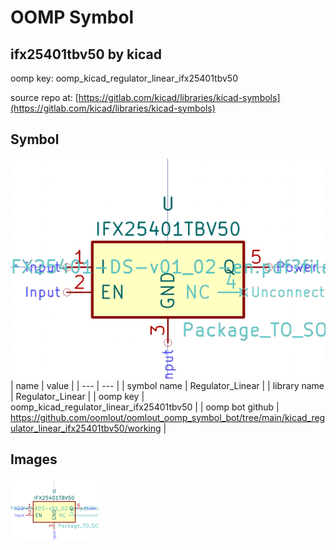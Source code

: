 # OOMP Symbol  
## ifx25401tbv50  by kicad  
  
oomp key: oomp_kicad_regulator_linear_ifx25401tbv50  
  
source repo at: [https://gitlab.com/kicad/libraries/kicad-symbols](https://gitlab.com/kicad/libraries/kicad-symbols)  
## Symbol  
  
[![working.png](working_600.png)](working.png)  
| name | value | 
| --- | --- | 
| symbol name | Regulator_Linear | 
| library name | Regulator_Linear | 
| oomp key | oomp_kicad_regulator_linear_ifx25401tbv50 | 
| oomp bot github | https://github.com/oomlout/oomlout_oomp_symbol_bot/tree/main/kicad_regulator_linear_ifx25401tbv50/working | 
## Images  
  
[![working.png](working_140.png)](working.png)  

